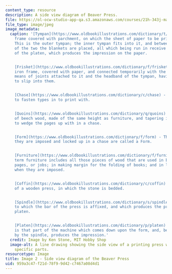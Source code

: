 ```yaml
---
content_type: resource
description: A side view diagram of Beaver Press.
file: https://ol-ocw-studio-app-qa.s3.amazonaws.com/courses/21h-343j-making-books-the-renaissance-and-today-spring-2016/959a3c47f21d78f99d42c7467a08d4d1_Image2.jpg
file_type: image/jpeg
image_metadata:
  caption: '[Tympan](https://www.oldbookillustrations.com/dictionary/t/tympan) - A
    frame covered with parchment, on which the sheet of paper to be printed is placed.
    This is the outer tympan; the inner tympan fits into it, and between the parchments
    of the two the blankets are placed, all which being run in receive the pressure
    of the platen, which produces the impression on the paper.


    [Frisket](https://www.oldbookillustrations.com/dictionary/f/frisket) - A thin
    iron frame, covered with paper, and connected temporarily with the tympan, by
    means of joints attached to it and the headband of the tympan, having iron pins
    to slip into them.


    [Chase](https://www.oldbookillustrations.com/dictionary/c/chase) - An iron frame
    to fasten types in to print with.


    [Quoins](https://www.oldbookillustrations.com/dictionary/q/quoins) - Short pieces
    of beech wood, made of the same height as furniture, and tapering in their width,
    to wedge the pages up with in a chase.


    [Form](https://www.oldbookillustrations.com/dictionary/f/form) - The pages when
    they are imposed and locked up in a chase are called a Form.


    [Furniture](https://www.oldbookillustrations.com/dictionary/f/furniture) - The
    term furniture includes all those pieces of wood that are used in branching out
    pages, or jobs; in making margin for the folding of books; and in locking up forms
    when they are imposed.


    [Coffin](https://www.oldbookillustrations.com/dictionary/c/coffin) - That part
    of a wooden press, in which the stone is bedded.


    [Spindle](https://www.oldbookillustrations.com/dictionary/s/spindle) - The screw
    to which the bar of the press is affixed, and which produces the pressure on the
    platen.


    [Platen](https://www.oldbookillustrations.com/dictionary/p/platen) - The platen
    is that part of the machine which comes down upon the form, and, being acted upon
    by the spindle, produces the impression.'
  credit: Image by Ken Stone, MIT Hobby Shop
  image-alt: A line drawing showing the side view of a printing press with words identifying
    specific parts.
resourcetype: Image
title: Image 2 - Side view diagram of the Beaver Press
uid: 959a3c47-f21d-78f9-9d42-c7467a08d4d1
---
```

